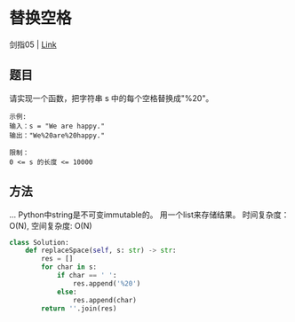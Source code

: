 # 替换空格
剑指05 | [Link](https://leetcode-cn.com/problems/ti-huan-kong-ge-lcof/)

## 题目
请实现一个函数，把字符串 s 中的每个空格替换成"%20"。
```
示例:
输入：s = "We are happy."
输出："We%20are%20happy."

限制：
0 <= s 的长度 <= 10000
```

## 方法
...
Python中string是不可变immutable的。
用一个list来存储结果。
时间复杂度：O(N), 空间复杂度: O(N)
```python
class Solution:
    def replaceSpace(self, s: str) -> str:
        res = []
        for char in s:
            if char == ' ':
                res.append('%20')
            else:
                res.append(char)
        return ''.join(res)
```